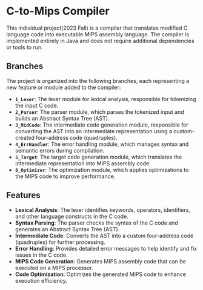 # C-to-Mips Compiler

This individual project(2023 Fall) is a compiler that translates modified C language code into executable MIPS assembly language. The compiler is implemented entirely in Java and does not require additional dependencies or tools to run.

## Branches

The project is organized into the following branches, each representing a new feature or module added to the compiler:

- **`1_Lexer`**: The lexer module for lexical analysis, responsible for tokenizing the input C code.
- **`2_Parser`**: The parser module, which parses the tokenized input and builds an Abstract Syntax Tree (AST).
- **`3_MidCode`**: The intermediate code generation module, responsible for converting the AST into an intermediate representation using a custom-created four-address code (quadruples).
- **`4_ErrHandler`**: The error handling module, which manages syntax and semantic errors during compilation.
- **`5_Target`**: The target code generation module, which translates the intermediate representation into MIPS assembly code.
- **`6_Optimizer`**: The optimization module, which applies optimizations to the MIPS code to improve performance.

## Features

- **Lexical Analysis**: The lexer identifies keywords, operators, identifiers, and other language constructs in the C code.
- **Syntax Parsing**: The parser checks the syntax of the C code and generates an Abstract Syntax Tree (AST).
- **Intermediate Code**: Converts the AST into a custom four-address code (quadruples) for further processing.
- **Error Handling**: Provides detailed error messages to help identify and fix issues in the C code.
- **MIPS Code Generation**: Generates MIPS assembly code that can be executed on a MIPS processor.
- **Code Optimization**: Optimizes the generated MIPS code to enhance execution efficiency.
